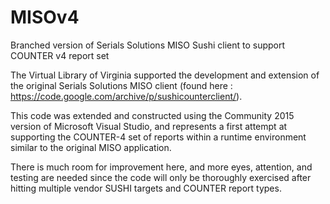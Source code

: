 # MISOv4
Branched version of Serials Solutions MISO Sushi client to support COUNTER v4 report set

The Virtual Library of Virginia supported the development and extension of the original Serials Solutions MISO client (found here : https://code.google.com/archive/p/sushicounterclient/).

This code was extended and constructed using the Community 2015 version of Microsoft Visual Studio, and represents a first  attempt at supporting the COUNTER-4 set of reports within a runtime environment similar to the original MISO application.

There is much room for improvement here, and more eyes, attention, and testing are needed since the code will only be thoroughly exercised after hitting multiple vendor SUSHI targets and COUNTER report types.
